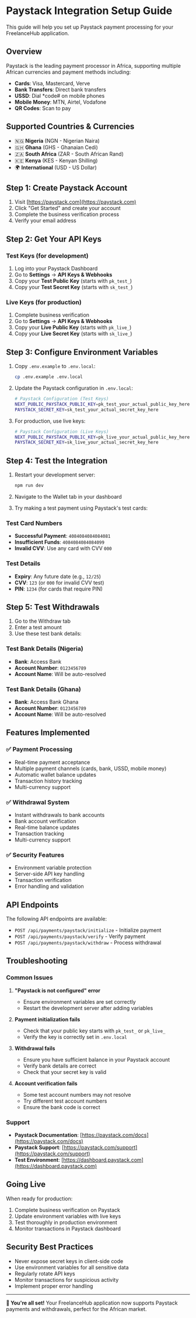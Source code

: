 # Paystack Integration Setup Guide

This guide will help you set up Paystack payment processing for your FreelanceHub application.

## Overview

Paystack is the leading payment processor in Africa, supporting multiple African currencies and payment methods including:

- **Cards**: Visa, Mastercard, Verve
- **Bank Transfers**: Direct bank transfers
- **USSD**: Dial *code# on mobile phones
- **Mobile Money**: MTN, Airtel, Vodafone
- **QR Codes**: Scan to pay

## Supported Countries & Currencies

- 🇳🇬 **Nigeria** (NGN - Nigerian Naira)
- 🇬🇭 **Ghana** (GHS - Ghanaian Cedi)
- 🇿🇦 **South Africa** (ZAR - South African Rand)
- 🇰🇪 **Kenya** (KES - Kenyan Shilling)
- 🌍 **International** (USD - US Dollar)

## Step 1: Create Paystack Account

1. Visit [https://paystack.com](https://paystack.com)
2. Click "Get Started" and create your account
3. Complete the business verification process
4. Verify your email address

## Step 2: Get Your API Keys

### Test Keys (for development)
1. Log into your Paystack Dashboard
2. Go to **Settings** → **API Keys & Webhooks**
3. Copy your **Test Public Key** (starts with `pk_test_`)
4. Copy your **Test Secret Key** (starts with `sk_test_`)

### Live Keys (for production)
1. Complete business verification
2. Go to **Settings** → **API Keys & Webhooks**
3. Copy your **Live Public Key** (starts with `pk_live_`)
4. Copy your **Live Secret Key** (starts with `sk_live_`)

## Step 3: Configure Environment Variables

1. Copy `.env.example` to `.env.local`:
   ```bash
   cp .env.example .env.local
   ```

2. Update the Paystack configuration in `.env.local`:
   ```bash
   # Paystack Configuration (Test Keys)
   NEXT_PUBLIC_PAYSTACK_PUBLIC_KEY=pk_test_your_actual_public_key_here
   PAYSTACK_SECRET_KEY=sk_test_your_actual_secret_key_here
   ```

3. For production, use live keys:
   ```bash
   # Paystack Configuration (Live Keys)
   NEXT_PUBLIC_PAYSTACK_PUBLIC_KEY=pk_live_your_actual_public_key_here
   PAYSTACK_SECRET_KEY=sk_live_your_actual_secret_key_here
   ```

## Step 4: Test the Integration

1. Restart your development server:
   ```bash
   npm run dev
   ```

2. Navigate to the Wallet tab in your dashboard
3. Try making a test payment using Paystack's test cards:

### Test Card Numbers
- **Successful Payment**: `4084084084084081`
- **Insufficient Funds**: `4084084084084099`
- **Invalid CVV**: Use any card with CVV `000`

### Test Details
- **Expiry**: Any future date (e.g., `12/25`)
- **CVV**: `123` (or `000` for invalid CVV test)
- **PIN**: `1234` (for cards that require PIN)

## Step 5: Test Withdrawals

1. Go to the Withdraw tab
2. Enter a test amount
3. Use these test bank details:

### Test Bank Details (Nigeria)
- **Bank**: Access Bank
- **Account Number**: `0123456789`
- **Account Name**: Will be auto-resolved

### Test Bank Details (Ghana)
- **Bank**: Access Bank Ghana
- **Account Number**: `0123456789`
- **Account Name**: Will be auto-resolved

## Features Implemented

### ✅ Payment Processing
- Real-time payment acceptance
- Multiple payment channels (cards, bank, USSD, mobile money)
- Automatic wallet balance updates
- Transaction history tracking
- Multi-currency support

### ✅ Withdrawal System
- Instant withdrawals to bank accounts
- Bank account verification
- Real-time balance updates
- Transaction tracking
- Multi-currency support

### ✅ Security Features
- Environment variable protection
- Server-side API key handling
- Transaction verification
- Error handling and validation

## API Endpoints

The following API endpoints are available:

- `POST /api/payments/paystack/initialize` - Initialize payment
- `POST /api/payments/paystack/verify` - Verify payment
- `POST /api/payments/paystack/withdraw` - Process withdrawal

## Troubleshooting

### Common Issues

1. **"Paystack is not configured" error**
   - Ensure environment variables are set correctly
   - Restart the development server after adding variables

2. **Payment initialization fails**
   - Check that your public key starts with `pk_test_` or `pk_live_`
   - Verify the key is correctly set in `.env.local`

3. **Withdrawal fails**
   - Ensure you have sufficient balance in your Paystack account
   - Verify bank details are correct
   - Check that your secret key is valid

4. **Account verification fails**
   - Some test account numbers may not resolve
   - Try different test account numbers
   - Ensure the bank code is correct

### Support

- **Paystack Documentation**: [https://paystack.com/docs](https://paystack.com/docs)
- **Paystack Support**: [https://paystack.com/support](https://paystack.com/support)
- **Test Environment**: [https://dashboard.paystack.com](https://dashboard.paystack.com)

## Going Live

When ready for production:

1. Complete business verification on Paystack
2. Update environment variables with live keys
3. Test thoroughly in production environment
4. Monitor transactions in Paystack dashboard

## Security Best Practices

- Never expose secret keys in client-side code
- Use environment variables for all sensitive data
- Regularly rotate API keys
- Monitor transactions for suspicious activity
- Implement proper error handling

---

**🎉 You're all set!** Your FreelanceHub application now supports Paystack payments and withdrawals, perfect for the African market.
